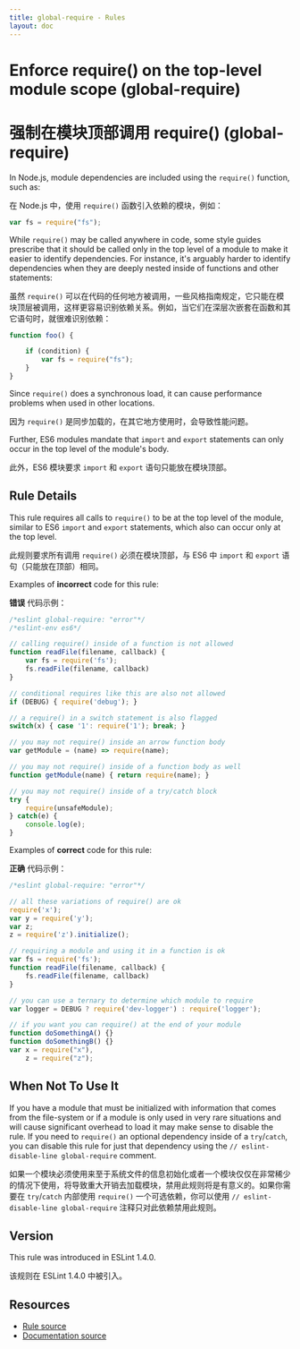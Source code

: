 ```yaml
---
title: global-require - Rules
layout: doc
---
```

<!-- Note: No pull requests accepted for this file. See README.md in the root directory for details. -->

# Enforce require() on the top-level module scope (global-require)

# 强制在模块顶部调用 require() (global-require)

In Node.js, module dependencies are included using the `require()` function, such as:

在 Node.js 中，使用 `require()` 函数引入依赖的模块，例如：

```js
var fs = require("fs");
```

While `require()` may be called anywhere in code, some style guides prescribe that it should be called only in the top level of a module to make it easier to identify dependencies. For instance, it's arguably harder to identify dependencies when they are deeply nested inside of functions and other statements:

虽然 `require()` 可以在代码的任何地方被调用，一些风格指南规定，它只能在模块顶层被调用，这样更容易识别依赖关系。例如，当它们在深层次嵌套在函数和其它语句时，就很难识别依赖：

```js
function foo() {

    if (condition) {
        var fs = require("fs");
    }
}
```

Since `require()` does a synchronous load, it can cause performance problems when used in other locations.

因为 `require()` 是同步加载的，在其它地方使用时，会导致性能问题。

Further, ES6 modules mandate that `import` and `export` statements can only occur in the top level of the module's body.

此外，ES6 模块要求 `import` 和 `export` 语句只能放在模块顶部。

## Rule Details

This rule requires all calls to `require()` to be at the top level of the module, similar to ES6 `import` and `export` statements, which also can occur only at the top level.

此规则要求所有调用 `require()` 必须在模块顶部，与 ES6 中 `import` 和 `export`  语句（只能放在顶部）相同。

Examples of **incorrect** code for this rule:

**错误** 代码示例：

```js
/*eslint global-require: "error"*/
/*eslint-env es6*/

// calling require() inside of a function is not allowed
function readFile(filename, callback) {
    var fs = require('fs');
    fs.readFile(filename, callback)
}

// conditional requires like this are also not allowed
if (DEBUG) { require('debug'); }

// a require() in a switch statement is also flagged
switch(x) { case '1': require('1'); break; }

// you may not require() inside an arrow function body
var getModule = (name) => require(name);

// you may not require() inside of a function body as well
function getModule(name) { return require(name); }

// you may not require() inside of a try/catch block
try {
    require(unsafeModule);
} catch(e) {
    console.log(e);
}
```

Examples of **correct** code for this rule:

**正确** 代码示例：

```js
/*eslint global-require: "error"*/

// all these variations of require() are ok
require('x');
var y = require('y');
var z;
z = require('z').initialize();

// requiring a module and using it in a function is ok
var fs = require('fs');
function readFile(filename, callback) {
    fs.readFile(filename, callback)
}

// you can use a ternary to determine which module to require
var logger = DEBUG ? require('dev-logger') : require('logger');

// if you want you can require() at the end of your module
function doSomethingA() {}
function doSomethingB() {}
var x = require("x"),
    z = require("z");
```

## When Not To Use It

If you have a module that must be initialized with information that comes from the file-system or if a module is only used in very rare situations and will cause significant overhead to load it may make sense to disable the rule. If you need to `require()` an optional dependency inside of a `try`/`catch`, you can disable this rule for just that dependency using the `// eslint-disable-line global-require` comment.

如果一个模块必须使用来至于系统文件的信息初始化或者一个模块仅仅在非常稀少的情况下使用，将导致重大开销去加载模块，禁用此规则将是有意义的。如果你需要在 `try`/`catch` 内部使用 `require()` 一个可选依赖，你可以使用 `// eslint-disable-line global-require` 注释只对此依赖禁用此规则。

## Version

This rule was introduced in ESLint 1.4.0.

该规则在 ESLint 1.4.0 中被引入。

## Resources

* [Rule source](https://github.com/eslint/eslint/tree/master/lib/rules/global-require.js)
* [Documentation source](https://github.com/eslint/eslint/tree/master/docs/rules/global-require.md)
